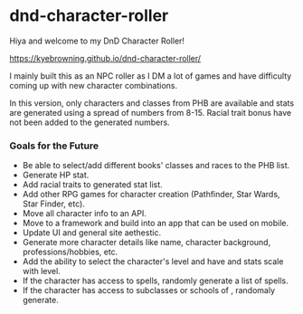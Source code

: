 # dnd-character-roller

Hiya and welcome to my DnD Character Roller!

https://kyebrowning.github.io/dnd-character-roller/

I mainly built this as an NPC roller as I DM a lot of games and have difficulty coming up with new character combinations. 

In this version, only characters and classes from PHB are available and stats are generated using a spread of numbers from 8-15. Racial trait bonus have not been added to the generated numbers.


### Goals for the Future

* Be able to select/add different books' classes and races to the PHB list.
* Generate HP stat.
* Add racial traits to generated stat list.
* Add other RPG games for character creation (Pathfinder, Star Wards, Star Finder, etc).
* Move all character info to an API.
* Move to a framework and build into an app that can be used on mobile.
* Update UI and general site aethestic.
* Generate more character details like name, character background, professions/hobbies, etc.
* Add the ability to select the character's level and have and stats scale with level.
* If the character has access to spells, randomly generate a list of spells.
* If the character has access to subclasses or schools of , randomaly generate.
